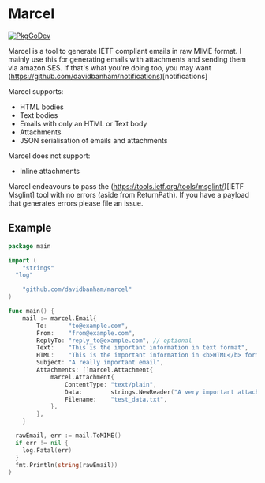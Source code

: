 # Marcel

[![PkgGoDev](https://pkg.go.dev/badge/github.com/davidbanham/marcel)](https://pkg.go.dev/github.com/davidbanham/marcel)

Marcel is a tool to generate IETF compliant emails in raw MIME format. I mainly use this for generating emails with attachments and sending them via amazon SES. If that's what you're doing too, you may want (https://github.com/davidbanham/notifications)[notifications]

Marcel supports:
* HTML bodies
* Text bodies
* Emails with only an HTML or Text body
* Attachments
* JSON serialisation of emails and attachments

Marcel does not support:
* Inline attachments

Marcel endeavours to pass the (https://tools.ietf.org/tools/msglint/)[IETF Msglint] tool with no errors (aside from ReturnPath). If you have a payload that generates errors please file an issue.

## Example

```Go
package main

import (
	"strings"
  "log"

	"github.com/davidbanham/marcel"
)

func main() {
	mail := marcel.Email{
		To:      "to@example.com",
		From:    "from@example.com",
		ReplyTo: "reply_to@example.com", // optional
		Text:    "This is the important information in text format",
		HTML:    "This is the important information in <b>HTML</b> format",
		Subject: "A really important email",
		Attachments: []marcel.Attachment{
			marcel.Attachment{
				ContentType: "text/plain",
				Data:        strings.NewReader("A very important attachment"), // Data will be base64 encoded before sending
				Filename:    "test_data.txt",
			},
		},
	}

  rawEmail, err := mail.ToMIME()
  if err != nil {
    log.Fatal(err)
  }
  fmt.Println(string(rawEmail))
}
```
